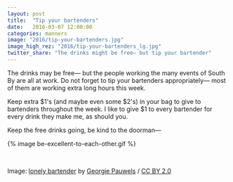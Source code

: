 ```yaml
---
layout: post
title:  "Tip your bartenders"
date:   2016-03-07 12:00:00
categories: manners
image: "2016/tip-your-bartenders.jpg"
image_high_rez: "2016/tip-your-bartenders_lg.jpg"
twitter_share: "The drinks might be free— but tip your bartender"
---
```


The drinks may be free— but the people working the many events of South By are all at work. Do not forget to tip your bartenders appropriately— most of them are working extra long hours this week.

Keep extra $1's (and maybe even some $2's) in your bag to give to bartenders throughout the week. I like to give $1 to every bartender for every drink they make me, as should you.

Keep the free drinks going, be kind to the doorman—

{% image be-excellent-to-each-other.gif %}

<br>

Image: <a href="https://www.flickr.com/photos/frosch50/15554792651/" target="\_blank">lonely bartender</a> by <a href="https://www.flickr.com/photos/frosch50/" target="\_blank">Georgie Pauwels</a> / <a href="https://creativecommons.org/licenses/by/2.0/" target="\_blank">CC BY 2.0</a>
